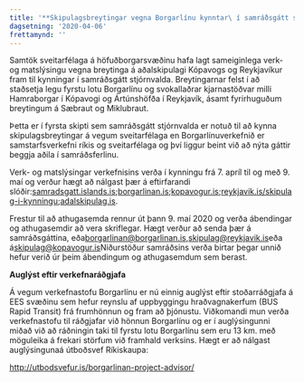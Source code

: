 ```yaml
---
title: '**Skipulagsbreytingar vegna Borgarlínu kynntar\ í samráðsgátt stjórnvalda**'
dagsetning: '2020-04-06'
frettamynd: ''
---
```





Samtök sveitarfélaga á höfuðborgarsvæðinu hafa lagt sameiginlega verk- og matslýsingu vegna breytinga á aðalskipulagi Kópavogs og Reykjavíkur fram til kynningar í samráðsgátt stjórnvalda. Breytingarnar felst í að staðsetja legu fyrstu lotu Borgarlínu og svokallaðrar kjarnastöðvar milli Hamraborgar í Kópavogi og Ártúnshöfða í Reykjavík, ásamt fyrirhuguðum breytingum á Sæbraut og Miklubraut.

Þetta er í fyrsta skipti sem samráðsgátt stjórnvalda er notuð til að kynna skipulagsbreytingar á vegum sveitarfélaga en Borgarlínuverkefnið er samstarfsverkefni ríkis og sveitarfélaga og því liggur beint við að nýta gáttir beggja aðila í samráðsferlinu.

Verk- og matslýsingar verkefnisins verða í kynningu frá 7. apríl til og með 9. maí og verður hægt að nálgast þær á eftirfarandi slóðir:[samradsgatt.islands.is](http://samradsgatt.islands.is/);[borgarlinan.is](http://www.borgarlinan.is/);[kopavogur.is](http://kopavogur.is/);[reykjavik.is/skipulag-i-kynningu](http://reykjavik.is/skipulag-i-kynningu);[adalskipulag.is](http://www.adalskipulag.is/).

Frestur til að athugasemda rennur út þann 9. maí 2020 og verða ábendingar og athugasemdir að vera skriflegar. Hægt verður að senda þær á samráðsgáttina, eða[borgarlinan@borgarlinan.is](mailto:borgarlinan@borgarlinan.is),[skipulag@reykjavik.is](mailto:skipulag@reykjavik.is)eða á[skipulag@kopavogur.is](mailto:skipulag@kopavogur.is "mailto\:skipulag@kopavogur.is")Niðurstöður samráðsins verða birtar þegar unnið hefur verið úr þeim ábendingum og athugasemdum sem berast.



**Auglýst eftir verkefnaráðgjafa**

Á vegum verkefnastofu Borgarlínu er nú einnig auglýst eftir stoðarráðgjafa á EES svæðinu sem hefur reynslu af uppbyggingu hraðvagnakerfum (BUS Rapid Transit) frá frumhönnun og fram að þjónustu. Viðkomandi mun verða verkefnastofu til ráðgjafar við hönnun Borgarlínu og er í auglýsingunni miðað við að ráðningin taki til fyrstu lotu Borgarlínu sem eru 13 km. með möguleika á frekari störfum við framhald verksins. Hægt er að nálgast auglýsingunaá útboðsvef Ríkiskaupa:

<http://utbodsvefur.is/borgarlinan-project-advisor/>
